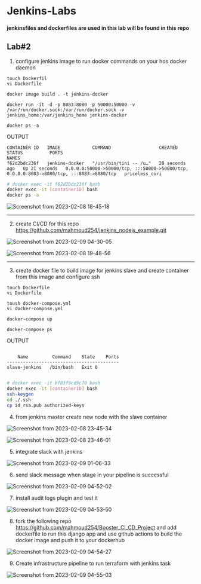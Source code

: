 # Jenkins-Labs

#### jenkinsfiles and dockerfiles are used in this lab will be found in this repo

## Lab#2

1. configure jenkins image to run docker commands on your hos docker daemon

```
touch Dockerfil
vi Dockerfile
```

```
docker image build . -t jenkins-docker
```

```
docker run -it -d -p 8083:8080 -p 50000:50000 -v /var/run/docker.sock:/var/run/docker.sock -v jenkins_home:/var/jenkins_home jenkins-docker

```

```
docker ps -a
```
OUTPUT
```
CONTAINER ID   IMAGE            COMMAND                  CREATED          STATUS          PORTS                                                                                      NAMES
f62d2bdc236f   jenkins-docker   "/usr/bin/tini -- /u…"   28 seconds ago   Up 21 seconds   0.0.0.0:50000->50000/tcp, :::50000->50000/tcp, 0.0.0.0:8083->8080/tcp, :::8083->8080/tcp   priceless_cori

```

```bash
# docker exec -it f62d2bdc236f bash 
docker exec -it [containerID] bash
docker ps -a

```

![Screenshot from 2023-02-08 18-45-18](https://user-images.githubusercontent.com/57557314/217702115-811c44b8-ac24-4638-8a85-19f11c5e6476.png)


---------------------------------------------------------------------------------------------------

2. create CI/CD for this repo https://github.com/mahmoud254/jenkins_nodejs_example.git


![Screenshot from 2023-02-09 04-30-05](https://user-images.githubusercontent.com/57557314/217702434-a9d96db6-67ff-496d-9073-fb167efd0044.png)


![Screenshot from 2023-02-08 19-48-56](https://user-images.githubusercontent.com/57557314/217702746-cb9dc1ff-5059-4147-b476-2416e47759ff.png)

----------------------------------------------------------------------------------

3. create docker file to build image for jenkins slave and create container from this image and configure ssh

```
touch Dockerfile
vi Dockerfile
```

```
toush docker-compose.yml
vi docker-compose.yml
```

```
docker-compose up
```
```
docker-compose ps
```
OUTPUT
```

    Name         Command    State    Ports
------------------------------------------
slave-jenkins   /bin/bash   Exit 0        

```

```bash

# docker exec -it bf83f9cd9c70 bash
docker exec -it [containerID] bash
ssh-keygen
cd ./.ssh
cp id_rsa.pub authorized-keys

```


4. from jenkins master create new node with the slave container

![Screenshot from 2023-02-08 23-45-34](https://user-images.githubusercontent.com/57557314/217702873-76958633-bcba-4ea7-9c89-324a9c5b9021.png)


![Screenshot from 2023-02-08 23-46-01](https://user-images.githubusercontent.com/57557314/217702881-e70fc352-d0ca-44b0-aba8-f65b947f85f5.png)


5. integrate slack with jenkins


![Screenshot from 2023-02-09 01-06-33](https://user-images.githubusercontent.com/57557314/217703251-885aff91-d389-4086-9592-9238a553425c.png)


6. send slack message when stage in your pipeline is successful

![Screenshot from 2023-02-09 04-52-02](https://user-images.githubusercontent.com/57557314/217705589-39262f9c-55fd-4a58-9b0e-a677b2835309.png)


7. install audit logs plugin and test it

![Screenshot from 2023-02-09 04-53-50](https://user-images.githubusercontent.com/57557314/217705816-cf9d3677-1f52-4135-9199-ec0cc6de8fb3.png)



8. fork the following repo https://github.com/mahmoud254/Booster_CI_CD_Project and add dockerfile to run this django app and use github actions to build the docker image and push it to your dockerhub


![Screenshot from 2023-02-09 04-54-27](https://user-images.githubusercontent.com/57557314/217705922-6c384775-1655-45cb-b1c8-8030f8fdfb22.png)

9. Create infrastructure pipeline to run terraform with jenkins task

![Screenshot from 2023-02-09 04-55-03](https://user-images.githubusercontent.com/57557314/217705996-7373496e-fbf7-4a9b-907a-8a46db5bb0cc.png)
